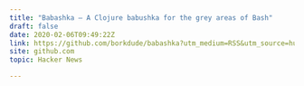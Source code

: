 ```yaml
---
title: "Babashka – A Clojure babushka for the grey areas of Bash"
draft: false
date: 2020-02-06T09:49:22Z
link: https://github.com/borkdude/babashka?utm_medium=RSS&utm_source=hune
site: github.com
topic: Hacker News  

---
```

